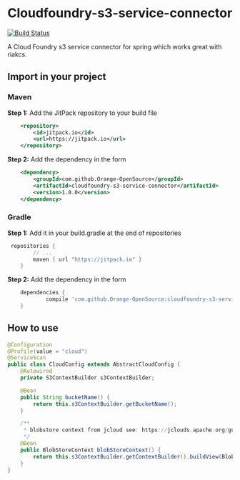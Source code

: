 # Cloudfoundry-s3-service-connector
[![Build Status](https://travis-ci.org/Orange-OpenSource/cloudfoundry-s3-service-connector.svg)](https://travis-ci.org/Orange-OpenSource/cloudfoundry-s3-service-connector)

A Cloud Foundry s3 service connector for spring which works great with riakcs. 

## Import in your project

### Maven

 **Step 1:** Add the JitPack repository to your build file 

```xml
    <repository>
	    <id>jitpack.io</id>
	    <url>https://jitpack.io</url>
	</repository>
```

 **Step 2:** Add the dependency in the form
 
```xml
	<dependency>
	    <groupId>com.github.Orange-OpenSource</groupId>
	    <artifactId>cloudfoundry-s3-service-connector</artifactId>
	    <version>1.0.0</version>
	</dependency>
```

### Gradle
 **Step 1:** Add it in your build.gradle at the end of repositories
 
```gradle
 repositories {
        // ...
        maven { url "https://jitpack.io" }
    }
```

 **Step 2:** Add the dependency in the form
 
```gradle
	dependencies {
	        compile 'com.github.Orange-OpenSource:cloudfoundry-s3-service-connector:1.0.0'
	}
```


## How to use

```java
@Configuration
@Profile(value = "cloud")
@ServiceScan
public class CloudConfig extends AbstractCloudConfig {
    @Autowired
    private S3ContextBuilder s3ContextBuilder;

    @Bean
    public String bucketName() {
        return this.s3ContextBuilder.getBucketName();
    }

    /**
     * blobstore context from jcloud see: https://jclouds.apache.org/guides/aws/ to know how to use
     */
    @Bean
    public BlobStoreContext blobStoreContext() {
        return this.s3ContextBuilder.getContextBuilder().buildView(BlobStoreContext.class);
    }
}
```
